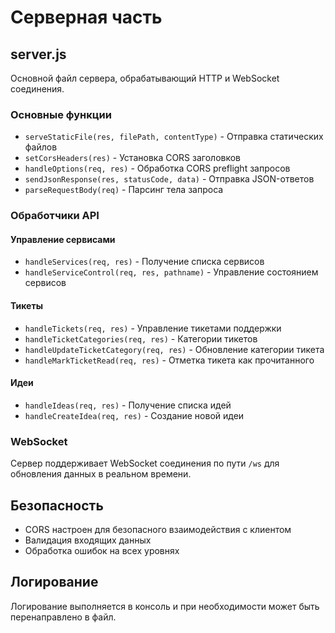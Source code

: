 # Серверная часть

## server.js

Основной файл сервера, обрабатывающий HTTP и WebSocket соединения.

### Основные функции

- `serveStaticFile(res, filePath, contentType)` - Отправка статических файлов
- `setCorsHeaders(res)` - Установка CORS заголовков
- `handleOptions(req, res)` - Обработка CORS preflight запросов
- `sendJsonResponse(res, statusCode, data)` - Отправка JSON-ответов
- `parseRequestBody(req)` - Парсинг тела запроса

### Обработчики API

#### Управление сервисами
- `handleServices(req, res)` - Получение списка сервисов
- `handleServiceControl(req, res, pathname)` - Управление состоянием сервисов

#### Тикеты
- `handleTickets(req, res)` - Управление тикетами поддержки
- `handleTicketCategories(req, res)` - Категории тикетов
- `handleUpdateTicketCategory(req, res)` - Обновление категории тикета
- `handleMarkTicketRead(req, res)` - Отметка тикета как прочитанного

#### Идеи
- `handleIdeas(req, res)` - Получение списка идей
- `handleCreateIdea(req, res)` - Создание новой идеи

### WebSocket

Сервер поддерживает WebSocket соединения по пути `/ws` для обновления данных в реальном времени.

## Безопасность

- CORS настроен для безопасного взаимодействия с клиентом
- Валидация входящих данных
- Обработка ошибок на всех уровнях

## Логирование

Логирование выполняется в консоль и при необходимости может быть перенаправлено в файл.

